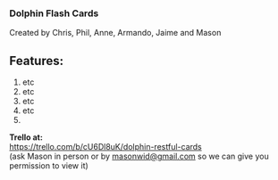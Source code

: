### Dolphin Flash Cards  
Created by Chris, Phil, Anne, Armando, Jaime and Mason

## Features:
1. etc
2. etc
4. etc
5. etc
6. 

**Trello at:**  
https://trello.com/b/cU6Dl8uK/dolphin-restful-cards  
(ask Mason in person or by masonwid@gmail.com so we can give you permission to view it)  
